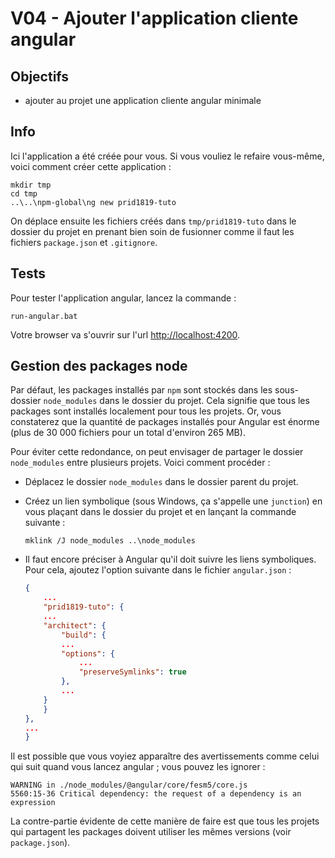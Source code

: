 # V04 - Ajouter l'application cliente angular

## Objectifs

- ajouter au projet une application cliente angular minimale

## Info

Ici l'application a été créée pour vous. Si vous vouliez le refaire vous-même, voici comment créer cette application :

    mkdir tmp
    cd tmp
    ..\..\npm-global\ng new prid1819-tuto

On déplace ensuite les fichiers créés dans `tmp/prid1819-tuto` dans le dossier du projet en prenant bien soin de fusionner comme il faut les fichiers `package.json` et `.gitignore`.

## Tests

Pour tester l'application angular, lancez la commande :

    run-angular.bat

Votre browser va s'ouvrir sur l'url [http://localhost:4200](http://localhost:4200).

## Gestion des packages node

Par défaut, les packages installés par `npm` sont stockés dans les sous-dossier `node_modules` dans le dossier du projet. Cela signifie que tous les packages sont installés localement pour tous les projets. Or, vous constaterez que la quantité de packages installés pour Angular est énorme (plus de 30 000 fichiers pour un total d'environ 265 MB).

Pour éviter cette redondance, on peut envisager de partager le dossier `node_modules` entre plusieurs projets. Voici comment procéder :

* Déplacez le dossier `node_modules` dans le dossier parent du projet.
* Créez un lien symbolique (sous Windows, ça s'appelle une `junction`) en vous plaçant dans le dossier du projet et en lançant la commande suivante :
    
    ```
    mklink /J node_modules ..\node_modules
    ```

* Il faut encore préciser à Angular qu'il doit suivre les liens symboliques. Pour cela, ajoutez l'option suivante dans le fichier `angular.json` :

    ```json
    {
        ...
        "prid1819-tuto": {
        ...
        "architect": {
            "build": {
            ...
            "options": {
                ...
                "preserveSymlinks": true
            },
            ...
        }
        }
    },
    ...
    }
    ```

Il est possible que vous voyiez apparaître des avertissements comme celui qui suit quand vous lancez angular ; vous pouvez les ignorer :

    WARNING in ./node_modules/@angular/core/fesm5/core.js
    5560:15-36 Critical dependency: the request of a dependency is an expression

La contre-partie évidente de cette manière de faire est que tous les projets qui partagent les packages doivent utiliser les mêmes versions (voir `package.json`).
